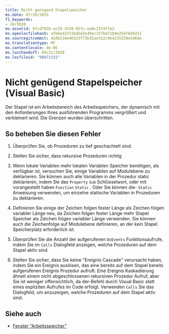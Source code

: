 ```yaml
---
title: Nicht genügend Stapelspeicher
ms.date: 07/20/2015
f1_keywords:
- vbrID28
ms.assetid: bfcd792b-ac29-4158-81fc-ea0c13f4ffa2
ms.openlocfilehash: afb6a42372bdbd2e49ac15fbbf2b9e254f8db431
ms.sourcegitcommit: d2db216e46323f73b32ae312c9e4135258e5d68e
ms.translationtype: MT
ms.contentlocale: de-DE
ms.lasthandoff: 09/22/2020
ms.locfileid: "90871315"
---
```

# <a name="out-of-stack-space-visual-basic"></a>Nicht genügend Stapelspeicher (Visual Basic)

Der Stapel ist ein Arbeitsbereich des Arbeitsspeichers, der dynamisch mit den Anforderungen Ihres ausführenden Programms vergrößert und verkleinert wird. Die Grenzen wurden überschritten.  
  
## <a name="to-correct-this-error"></a>So beheben Sie diesen Fehler  
  
1. Überprüfen Sie, ob Prozeduren zu tief geschachtelt sind.  
  
2. Stellen Sie sicher, dass rekursive Prozeduren richtig  
  
3. Wenn lokale Variablen mehr lokalen Variablen Speicher benötigen, als verfügbar ist, versuchen Sie, einige Variablen auf Modulebene zu deklarieren. Sie können auch alle Variablen in der Prozedur static deklarieren, indem Sie das `Property` `Sub` Schlüsselwort, oder mit vorangestellt haben `Function` `Static` . Oder Sie können die- `Static` Anweisung verwenden, um einzelne statische Variablen in Prozeduren zu deklarieren.  
  
4. Definieren Sie einige der Zeichen folgen fester Länge als Zeichen folgen variabler Länge neu, da Zeichen folgen fester Länge mehr Stapel Speicher als Zeichen folgen variabler Länge verwenden. Sie können auch die Zeichenfolge auf Modulebene definieren, an der kein Stapel Speicherplatz erforderlich ist.  
  
5. Überprüfen Sie die Anzahl der aufgerufenen `DoEvents` Funktionsaufrufe, indem Sie im `Calls` Dialogfeld anzeigen, welche Prozeduren auf dem Stapel aktiv sind.  
  
6. Stellen Sie sicher, dass Sie keine "Ereignis Cascade" verursacht haben, indem Sie ein Ereignis auslösen, das eine bereits auf dem Stapel bereits aufgerufenen Ereignis Prozedur aufruft. Eine Ereignis Kaskadierung ähnelt einem nicht abgeschlossenen rekursiven Prozedur Aufruf, aber Sie ist weniger offensichtlich, da der-Befehl durch Visual Basic statt eines expliziten Aufrufes im Code erfolgt. Verwenden `Calls` Sie das Dialogfeld, um anzuzeigen, welche Prozeduren auf dem Stapel aktiv sind.  
  
## <a name="see-also"></a>Siehe auch

- [Fenster "Arbeitsspeicher"](/visualstudio/debugger/memory-windows)
